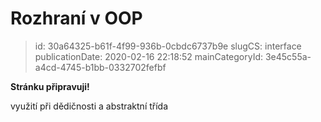Rozhraní v OOP
================================

> id: 30a64325-b61f-4f99-936b-0cbdc6737b9e
> slugCS: interface
> publicationDate: 2020-02-16 22:18:52
> mainCategoryId: 3e45c55a-a4cd-4745-b1bb-0332702fefbf

**Stránku připravuji!**

využití při dědičnosti a abstraktní třída
